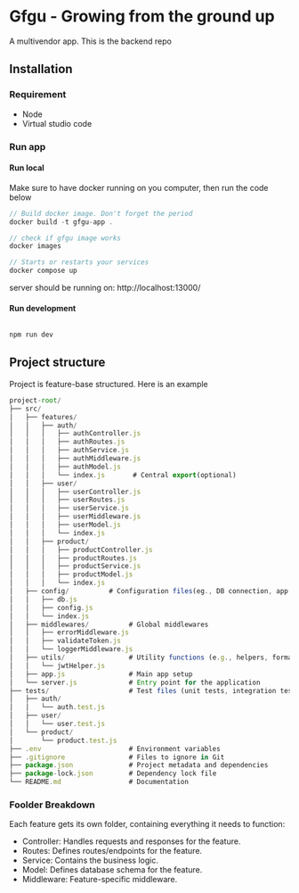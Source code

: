 # Gfgu - Growing from the ground up

A multivendor app. This is the backend repo

## Installation

### Requirement
* Node
* Virtual studio code

### Run app

#### Run local

Make sure to have docker running on you computer, then run the code below

```javascript
// Build docker image. Don't forget the period
docker build -t gfgu-app .

// check if gfgu image works
docker images

// Starts or restarts your services
docker compose up

```

server should be running on: 
http://localhost:13000/

#### Run development

```javascript

npm run dev

```

## Project structure
Project is feature-base structured. Here is an example 

```javascript
project-root/
├── src/
│   ├── features/
│   │   ├── auth/
│   │   │   ├── authController.js
│   │   │   ├── authRoutes.js
│   │   │   ├── authService.js
│   │   │   ├── authMiddleware.js
│   │   │   ├── authModel.js
│   │   │   └── index.js       # Central export(optional)
│   │   ├── user/
│   │   │   ├── userController.js
│   │   │   ├── userRoutes.js
│   │   │   ├── userService.js
│   │   │   ├── userMiddleware.js
│   │   │   ├── userModel.js
│   │   │   └── index.js
│   │   ├── product/
│   │   │   ├── productController.js
│   │   │   ├── productRoutes.js
│   │   │   ├── productService.js
│   │   │   ├── productModel.js
│   │   │   └── index.js
│   ├── config/          # Configuration files(eg., DB connection, app settings)
│   │   ├── db.js
│   │   ├── config.js
│   │   └── index.js
│   ├── middlewares/          # Global middlewares
│   │   ├── errorMiddleware.js
│   │   ├── validateToken.js
│   │   └── loggerMiddleware.js
│   ├── utils/                # Utility functions (e.g., helpers, formatters)
│   │   └── jwtHelper.js
│   ├── app.js                # Main app setup
│   └── server.js             # Entry point for the application
├── tests/                    # Test files (unit tests, integration tests)
│   ├── auth/
│   │   └── auth.test.js
│   ├── user/
│   │   └── user.test.js
│   └── product/
│       └── product.test.js
├── .env                      # Environment variables
├── .gitignore                # Files to ignore in Git
├── package.json              # Project metadata and dependencies
├── package-lock.json         # Dependency lock file
└── README.md                 # Documentation

```

### Foolder Breakdown

Each feature gets its own folder, containing everything it needs to function:

* Controller: Handles requests and responses for the feature.
* Routes: Defines routes/endpoints for the feature.
* Service: Contains the business logic.
* Model: Defines database schema for the feature.
* Middleware: Feature-specific middleware.